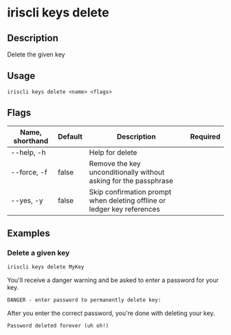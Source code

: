 # iriscli keys delete

## Description

Delete the given key

## Usage

```
iriscli keys delete <name> <flags>
```

## Flags

| Name, shorthand | Default   | Description                                                             | Required |
| --------------- | --------- | ----------------------------------------------------------------------- | -------- |
| --help, -h      |           | Help for delete                                                         |          |
| --force, -f     | false     | Remove the key unconditionally without asking for the passphrase        |          |
| --yes, -y       | false     | Skip confirmation prompt when deleting offline or ledger key references |          | 

## Examples

### Delete a given key

```bash
iriscli keys delete MyKey
```

You'll receive a danger warning and be asked to enter a password for your key.

```txt
DANGER - enter password to permanently delete key:
```

After you enter the correct password, you're done with deleting your key.

```txt
Password deleted forever (uh oh!)
```
